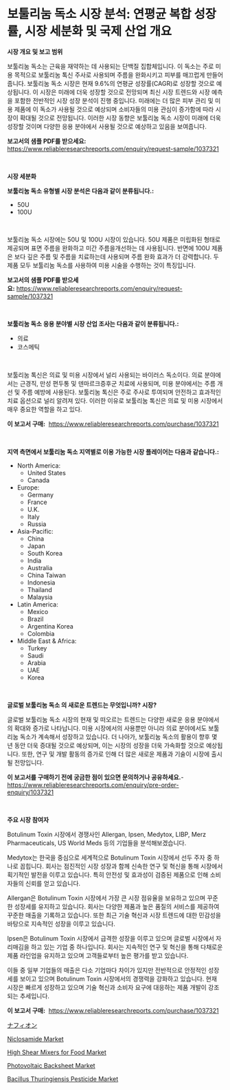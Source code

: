 <p><h1>보툴리눔 독소 시장 분석: 연평균 복합 성장률, 시장 세분화 및 국제 산업 개요</h1></p><p><strong>시장 개요 및 보고 범위</strong></p>
<p><p>보툴리눔 독소는 근육을 재약하는 데 사용되는 단백질 집합체입니다. 이 독소는 주로 미용 목적으로 보툴리눔 톡신 주사로 사용되며 주름을 완화시키고 피부를 매끄럽게 만들어줍니다. 보툴리눔 독소 시장은 현재 9.6%의 연평균 성장률(CAGR)로 성장할 것으로 예상됩니다. 이 시장은 미래에 더욱 성장할 것으로 전망되며 최신 시장 트렌드와 시장 예측을 포함한 전반적인 시장 성장 분석이 진행 중입니다. 미래에는 더 많은 피부 관리 및 미용 제품에 이 독소가 사용될 것으로 예상되며 소비자들의 미용 관심이 증가함에 따라 시장이 확대될 것으로 전망됩니다. 이러한 시장 동향은 보툴리눔 독소 시장이 미래에 더욱 성장할 것이며 다양한 응용 분야에서 사용될 것으로 예상하고 있음을 보여줍니다.</p></p>
<p><strong>보고서의 샘플 PDF를 받으세요:</strong> <a href="https://www.reliableresearchreports.com/enquiry/request-sample/1037321">https://www.reliableresearchreports.com/enquiry/request-sample/1037321</a></p>
<p>&nbsp;</p>
<p><strong>시장 세분화</strong></p>
<p><strong>보툴리눔 독소 유형별 시장 분석은 다음과 같이 분류됩니다.:</strong></p>
<p><ul><li>50U</li><li>100U</li></ul></p>
<p>&nbsp;</p>
<p><p>보툴리눔 독소 시장에는 50U 및 100U 시장이 있습니다. 50U 제품은 미립화된 형태로 제공되며 표면 주름을 완화하고 미간 주름을개선하는 데 사용됩니다. 반면에 100U 제품은 보다 깊은 주름 및 주름을 치료하는데 사용되며 주름 완화 효과가 더 강력합니다. 두 제품 모두 보툴리눔 독소를 사용하여 미용 시술을 수행하는 것이 특징입니다.</p></p>
<p><strong>보고서의 샘플 PDF를 받으세요:</strong>&nbsp;<a href="https://www.reliableresearchreports.com/enquiry/request-sample/1037321">https://www.reliableresearchreports.com/enquiry/request-sample/1037321</a></p>
<p>&nbsp;</p>
<p><strong> 보툴리눔 독소 응용 분야별 시장 산업 조사는 다음과 같이 분류됩니다.:</strong></p>
<p><ul><li>의료</li><li>코스메틱</li></ul></p>
<p>&nbsp;</p>
<p><p>보툴리눔 톡신은 의료 및 미용 시장에서 널리 사용되는 바이러스 독소이다. 의료 분야에서는 근경직, 만성 편두통 및 덴마르크증후군 치료에 사용되며, 미용 분야에서는 주름 개선 및 주름 예방에 사용된다. 보툴리눔 톡신은 주로 주사로 투여되며 안전하고 효과적인 치료 옵션으로 널리 알려져 있다. 이러한 이유로 보툴리눔 톡신은 의료 및 미용 시장에서 매우 중요한 역할을 하고 있다.</p></p>
<p><strong>이 보고서 구매:</strong>&nbsp; <a href="https://www.reliableresearchreports.com/purchase/1037321">https://www.reliableresearchreports.com/purchase/1037321</a></p>
<p>&nbsp;</p>
<p><strong>지역 측면에서 보툴리눔 독소 지역별로 이용 가능한 시장 플레이어는 다음과 같습니다.:</strong></p>
<p><ul>
    <li>
        North America:
        <ul>
            <li>United States</li>
            <li>Canada</li>
        </ul>
    </li>
    <li>
        Europe:
        <ul>
            <li>Germany</li>
            <li>France</li>
            <li>U.K.</li>
            <li>Italy</li>
            <li>Russia</li>
        </ul>
    </li>
    <li>
        Asia-Pacific:
        <ul>
            <li>China</li>
            <li>Japan</li>
            <li>South Korea</li>
            <li>India</li>
            <li>Australia</li>
            <li>China Taiwan</li>
            <li>Indonesia</li>
            <li>Thailand</li>
            <li>Malaysia</li>
        </ul>
    </li>
    <li>
        Latin America:
        <ul>
            <li>Mexico</li>
            <li>Brazil</li>
            <li>Argentina Korea</li>
            <li>Colombia</li>
        </ul>
    </li>
    <li>
        Middle East & Africa:
        <ul>
            <li>Turkey</li>
            <li>Saudi</li>
            <li>Arabia</li>
            <li>UAE</li>
            <li>Korea</li>
        </ul>
    </li>
    </ul></p>
<p>&nbsp;</p>
<p><strong>글로벌 보툴리눔 독소 의 새로운 트렌드는 무엇입니까? 시장?</strong></p>
<p><p>글로벌 보툴리눔 독소 시장의 현재 및 떠오르는 트렌드는 다양한 새로운 응용 분야에서의 확대와 증가로 나타납니다. 미용 시장에서의 사용뿐만 아니라 의료 분야에서도 보툴리눔 독소가 계속해서 성장하고 있습니다. 더 나아가, 보툴리눔 독소의 활용이 향후 몇 년 동안 더욱 증대될 것으로 예상되며, 이는 시장의 성장을 더욱 가속화할 것으로 예상됩니다. 또한, 연구 및 개발 활동의 증가로 인해 더 많은 새로운 제품과 기술이 시장에 출시될 전망입니다.</p></p>
<p><strong>이 보고서를 구매하기 전에 궁금한 점이 있으면 문의하거나 공유하세요.</strong>- <a href="https://www.reliableresearchreports.com/enquiry/pre-order-enquiry/1037321">https://www.reliableresearchreports.com/enquiry/pre-order-enquiry/1037321</a></p>
<p>&nbsp;</p>
<p><strong>주요 시장 참여자</strong></p>
<p><p>Botulinum Toxin 시장에서 경쟁사인 Allergan, Ipsen, Medytox, LIBP, Merz Pharmaceuticals, US World Meds 등의 기업들을 분석해보겠습니다. </p><p>Medytox는 한국을 중심으로 세계적으로 Botulinum Toxin 시장에서 선두 주자 중 하나로 꼽힙니다. 회사는 점진적인 시장 성장과 함께 신속한 연구 및 혁신을 통해 시장에서 획기적인 발전을 이루고 있습니다. 특히 안전성 및 효과성이 검증된 제품으로 인해 소비자들의 신뢰를 얻고 있습니다.</p><p>Allergan은 Botulinum Toxin 시장에서 가장 큰 시장 점유율을 보유하고 있으며 꾸준한 성장세를 유지하고 있습니다. 회사는 다양한 제품과 높은 품질의 서비스를 제공하여 꾸준한 매출을 기록하고 있습니다. 또한 최근 기술 혁신과 시장 트렌드에 대한 민감성을 바탕으로 지속적인 성장을 이루고 있습니다.</p><p>Ipsen은 Botulinum Toxin 시장에서 급격한 성장을 이루고 있으며 글로벌 시장에서 자리매김을 하고 있는 기업 중 하나입니다. 회사는 지속적인 연구 및 혁신을 통해 다채로운 제품 라인업을 유지하고 있으며 고객들로부터 높은 평가를 받고 있습니다.</p><p>이들 중 일부 기업들의 매출은 다소 기업마다 차이가 있지만 전반적으로 안정적인 성장세를 보이고 있으며 Botulinum Toxin 시장에서의 경쟁력을 강화하고 있습니다. 현재 시장은 빠르게 성장하고 있으며 기술 혁신과 소비자 요구에 대응하는 제품 개발이 강조되는 추세입니다.</p></p>
<p><strong>이 보고서 구매:</strong>&nbsp;&nbsp;<a href="https://www.reliableresearchreports.com/purchase/1037321">https://www.reliableresearchreports.com/purchase/1037321</a></p>
<p><p><a href="https://github.com/mohamedbakry57/Market-Research-Report-List-2/blob/main/2571526189667.md">ナフィオン</a></p><p><a href="https://github.com/JameTravis/Market-Research-Report-List-4/blob/main/niclosamide-market.md">Niclosamide Market</a></p><p><a href="https://meowing-lemming-dd3.notion.site/High-Shear-Mixers-for-Food-Market-Provides-a-Comprehensive-Analysis-Including-a-Macro-Overview-of-th-366edba9c7424818b144b79ea6fe46df">High Shear Mixers for Food Market</a></p><p><a href="https://view.publitas.com/reportprime-1/photovoltaic-backsheet-market-size-2024-2031-global-industrial-analysis-key-geographical-regions-market-share-top-key-players-product-types-and-forecast-research-report/">Photovoltaic Backsheet Market</a></p><p><a href="https://issuu.com/reportprime-2/docs/bacillus-thuringiensis-pesticide-market-size-2030.">Bacillus Thuringiensis Pesticide Market</a></p></p>
